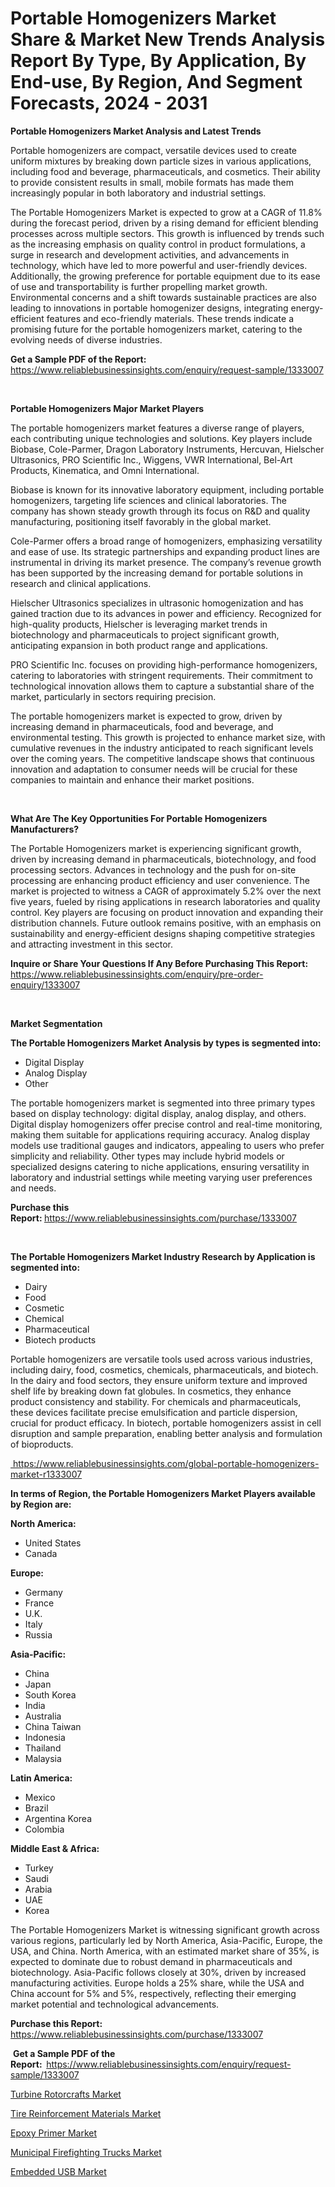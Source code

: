 <p><h1>Portable Homogenizers Market Share & Market New Trends Analysis Report By Type, By Application, By End-use, By Region, And Segment Forecasts, 2024 - 2031</h1></p><p><strong>Portable Homogenizers Market Analysis and Latest Trends</strong></p>
<p><p>Portable homogenizers are compact, versatile devices used to create uniform mixtures by breaking down particle sizes in various applications, including food and beverage, pharmaceuticals, and cosmetics. Their ability to provide consistent results in small, mobile formats has made them increasingly popular in both laboratory and industrial settings.</p><p>The Portable Homogenizers Market is expected to grow at a CAGR of 11.8% during the forecast period, driven by a rising demand for efficient blending processes across multiple sectors. This growth is influenced by trends such as the increasing emphasis on quality control in product formulations, a surge in research and development activities, and advancements in technology, which have led to more powerful and user-friendly devices. Additionally, the growing preference for portable equipment due to its ease of use and transportability is further propelling market growth. Environmental concerns and a shift towards sustainable practices are also leading to innovations in portable homogenizer designs, integrating energy-efficient features and eco-friendly materials. These trends indicate a promising future for the portable homogenizers market, catering to the evolving needs of diverse industries.</p></p>
<p><strong>Get a Sample PDF of the Report:&nbsp;</strong> <a href="https://www.reliablebusinessinsights.com/enquiry/request-sample/1333007?utm_campaign=62&utm_medium=2&utm_source=Github&utm_content=ia&utm_term=03102024&utm_id=portable-homogenizers">https://www.reliablebusinessinsights.com/enquiry/request-sample/1333007</a></p>
<p>&nbsp;</p>
<p><strong>Portable Homogenizers Major Market Players</strong></p>
<p><p>The portable homogenizers market features a diverse range of players, each contributing unique technologies and solutions. Key players include Biobase, Cole-Parmer, Dragon Laboratory Instruments, Hercuvan, Hielscher Ultrasonics, PRO Scientific Inc., Wiggens, VWR International, Bel-Art Products, Kinematica, and Omni International.</p><p>Biobase is known for its innovative laboratory equipment, including portable homogenizers, targeting life sciences and clinical laboratories. The company has shown steady growth through its focus on R&D and quality manufacturing, positioning itself favorably in the global market.</p><p>Cole-Parmer offers a broad range of homogenizers, emphasizing versatility and ease of use. Its strategic partnerships and expanding product lines are instrumental in driving its market presence. The company’s revenue growth has been supported by the increasing demand for portable solutions in research and clinical applications.</p><p>Hielscher Ultrasonics specializes in ultrasonic homogenization and has gained traction due to its advances in power and efficiency. Recognized for high-quality products, Hielscher is leveraging market trends in biotechnology and pharmaceuticals to project significant growth, anticipating expansion in both product range and applications.</p><p>PRO Scientific Inc. focuses on providing high-performance homogenizers, catering to laboratories with stringent requirements. Their commitment to technological innovation allows them to capture a substantial share of the market, particularly in sectors requiring precision.</p><p>The portable homogenizers market is expected to grow, driven by increasing demand in pharmaceuticals, food and beverage, and environmental testing. This growth is projected to enhance market size, with cumulative revenues in the industry anticipated to reach significant levels over the coming years. The competitive landscape shows that continuous innovation and adaptation to consumer needs will be crucial for these companies to maintain and enhance their market positions.</p></p>
<p>&nbsp;</p>
<p><strong>What Are The Key Opportunities For Portable Homogenizers Manufacturers?</strong></p>
<p><p>The Portable Homogenizers market is experiencing significant growth, driven by increasing demand in pharmaceuticals, biotechnology, and food processing sectors. Advances in technology and the push for on-site processing are enhancing product efficiency and user convenience. The market is projected to witness a CAGR of approximately 5.2% over the next five years, fueled by rising applications in research laboratories and quality control. Key players are focusing on product innovation and expanding their distribution channels. Future outlook remains positive, with an emphasis on sustainability and energy-efficient designs shaping competitive strategies and attracting investment in this sector.</p></p>
<p><strong>Inquire or Share Your Questions If Any Before Purchasing This Report:</strong> <a href="https://www.reliablebusinessinsights.com/enquiry/pre-order-enquiry/1333007?utm_campaign=62&utm_medium=2&utm_source=Github&utm_content=ia&utm_term=03102024&utm_id=portable-homogenizers">https://www.reliablebusinessinsights.com/enquiry/pre-order-enquiry/1333007</a></p>
<p>&nbsp;</p>
<p><strong>Market Segmentation</strong></p>
<p><strong>The Portable Homogenizers Market Analysis by types is segmented into:</strong></p>
<p><ul><li>Digital Display</li><li>Analog Display</li><li>Other</li></ul></p>
<p><p>The portable homogenizers market is segmented into three primary types based on display technology: digital display, analog display, and others. Digital display homogenizers offer precise control and real-time monitoring, making them suitable for applications requiring accuracy. Analog display models use traditional gauges and indicators, appealing to users who prefer simplicity and reliability. Other types may include hybrid models or specialized designs catering to niche applications, ensuring versatility in laboratory and industrial settings while meeting varying user preferences and needs.</p></p>
<p><strong>Purchase this Report:&nbsp;</strong><a href="https://www.reliablebusinessinsights.com/purchase/1333007?utm_campaign=62&utm_medium=2&utm_source=Github&utm_content=ia&utm_term=03102024&utm_id=portable-homogenizers">https://www.reliablebusinessinsights.com/purchase/1333007</a></p>
<p>&nbsp;</p>
<p><strong>The Portable Homogenizers Market Industry Research by Application is segmented into:</strong></p>
<p><ul><li>Dairy</li><li>Food</li><li>Cosmetic</li><li>Chemical</li><li>Pharmaceutical</li><li>Biotech products</li></ul></p>
<p><p>Portable homogenizers are versatile tools used across various industries, including dairy, food, cosmetics, chemicals, pharmaceuticals, and biotech. In the dairy and food sectors, they ensure uniform texture and improved shelf life by breaking down fat globules. In cosmetics, they enhance product consistency and stability. For chemicals and pharmaceuticals, these devices facilitate precise emulsification and particle dispersion, crucial for product efficacy. In biotech, portable homogenizers assist in cell disruption and sample preparation, enabling better analysis and formulation of bioproducts.</p></p>
<p><a href="https://www.reliablebusinessinsights.com/global-portable-homogenizers-market-r1333007?utm_campaign=62&utm_medium=2&utm_source=Github&utm_content=ia&utm_term=03102024&utm_id=portable-homogenizers">&nbsp;https://www.reliablebusinessinsights.com/global-portable-homogenizers-market-r1333007</a></p>
<p><strong>In terms of Region, the Portable Homogenizers Market Players available by Region are:</strong></p>
<p>
    <p> <strong> North America: </strong>
        <ul>
            <li>United States</li>
            <li>Canada</li>
        </ul>
        </p> 
    <p> <strong> Europe: </strong>
        <ul>
            <li>Germany</li>
            <li>France</li>
            <li>U.K.</li>
            <li>Italy</li>
            <li>Russia</li>
        </ul>
        </p> 
    <p> <strong> Asia-Pacific: </strong>
        <ul>
            <li>China</li>
            <li>Japan</li>
            <li>South Korea</li>
            <li>India</li>
            <li>Australia</li>
            <li>China Taiwan</li>
            <li>Indonesia</li>
            <li>Thailand</li>
            <li>Malaysia</li>
        </ul>
        </p> 
    <p> <strong> Latin America: </strong>
        <ul>
            <li>Mexico</li>
            <li>Brazil</li>
            <li>Argentina Korea</li>
            <li>Colombia</li>
        </ul>
        </p> 
    <p> <strong> Middle East & Africa: </strong>
        <ul>
            <li>Turkey</li>
            <li>Saudi</li>
            <li>Arabia</li>
            <li>UAE</li>
            <li>Korea</li>
        </ul>
    </p>
    </p>
<p><p>The Portable Homogenizers Market is witnessing significant growth across various regions, particularly led by North America, Asia-Pacific, Europe, the USA, and China. North America, with an estimated market share of 35%, is expected to dominate due to robust demand in pharmaceuticals and biotechnology. Asia-Pacific follows closely at 30%, driven by increased manufacturing activities. Europe holds a 25% share, while the USA and China account for 5% and 5%, respectively, reflecting their emerging market potential and technological advancements.</p></p>
<p><strong>Purchase this Report: </strong><a href="https://www.reliablebusinessinsights.com/purchase/1333007?utm_campaign=62&utm_medium=2&utm_source=Github&utm_content=ia&utm_term=03102024&utm_id=portable-homogenizers">https://www.reliablebusinessinsights.com/purchase/1333007</a></p>
<p>&nbsp;<strong>Get a Sample PDF of the Report:&nbsp;&nbsp;</strong><a href="https://www.reliablebusinessinsights.com/enquiry/request-sample/1333007?utm_campaign=62&utm_medium=2&utm_source=Github&utm_content=ia&utm_term=03102024&utm_id=portable-homogenizers">https://www.reliablebusinessinsights.com/enquiry/request-sample/1333007</a></p>
<p><strong></strong></p>
<p><p><a href="https://github.com/Annahawkins697/Market-Research-Report-List-1/blob/main/turbine-rotorcrafts-market.md?utm_campaign=62&utm_medium=2&utm_source=Github&utm_content=ia&utm_term=03102024&utm_id=portable-homogenizers">Turbine Rotorcrafts Market</a></p><p><a href="https://medium.com/@flynnwatts2022/emerging-trends-in-tire-reinforcement-materials-market-global-outlook-and-future-prospects-from-456b58844724?utm_campaign=62&utm_medium=2&utm_source=Github&utm_content=ia&utm_term=03102024&utm_id=portable-homogenizers">Tire Reinforcement Materials Market</a></p><p><a href="https://medium.com/@flynnwatts2022/epoxy-primer-market-size-share-analysis-growth-trends-forecasts-2024-2031-e01249284c69?postPublishedType=repub&utm_campaign=62&utm_medium=2&utm_source=Github&utm_content=ia&utm_term=03102024&utm_id=portable-homogenizers">Epoxy Primer Market</a></p><p><a href="https://github.com/WashimHussain441/Market-Research-Report-List-1/blob/main/municipal-firefighting-trucks-market.md?utm_campaign=62&utm_medium=2&utm_source=Github&utm_content=ia&utm_term=03102024&utm_id=portable-homogenizers">Municipal Firefighting Trucks Market</a></p><p><a href="https://www.linkedin.com/pulse/embedded-usb-industry-analysis-report-its-market-size-gtxuc?trackingId=h2GsuZMTRCqdyqPZ9luajQ%3D%3D&utm_campaign=62&utm_medium=2&utm_source=Github&utm_content=ia&utm_term=03102024&utm_id=portable-homogenizers">Embedded USB Market</a></p></p>